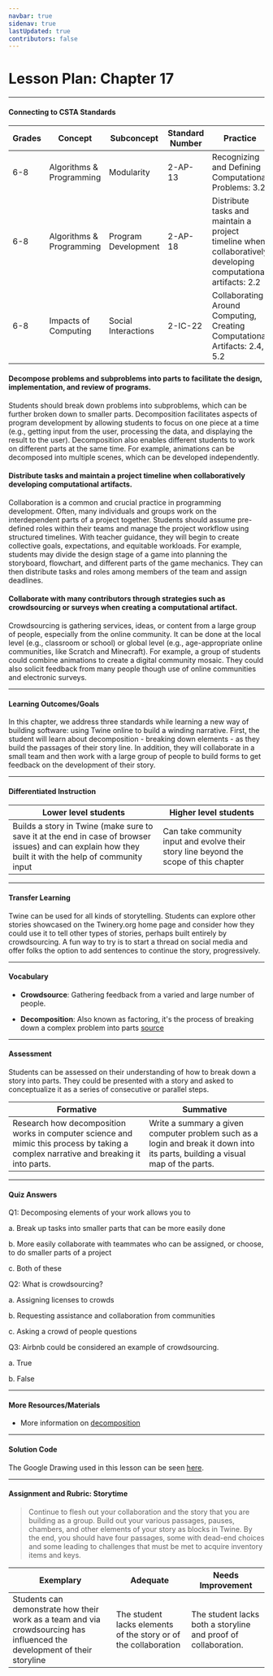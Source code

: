 ```yaml
---
navbar: true
sidenav: true
lastUpdated: true
contributors: false
---
```


# Lesson Plan: Chapter 17
---
#### Connecting to CSTA Standards

Grades | Concept | Subconcept | Standard Number | Practice
---|---|---|---|---
6-8 | Algorithms & Programming | Modularity | 2-AP-13 | Recognizing and Defining Computational Problems: 3.2 |
6-8 | Algorithms & Programming | Program Development | 2-AP-18 | Distribute tasks and maintain a project timeline when collaboratively developing computational artifacts: 2.2 |
6-8 | Impacts of Computing | Social Interactions | 2-IC-22 | Collaborating Around Computing, Creating Computational Artifacts: 2.4, 5.2 |

#### Decompose problems and subproblems into parts to facilitate the design, implementation, and review of programs.

Students should break down problems into subproblems, which can be further broken down to smaller parts. Decomposition facilitates aspects of program development by allowing students to focus on one piece at a time (e.g., getting input from the user, processing the data, and displaying the result to the user). Decomposition also enables different students to work on different parts at the same time. For example, animations can be decomposed into multiple scenes, which can be developed independently.

#### Distribute tasks and maintain a project timeline when collaboratively developing computational artifacts.

Collaboration is a common and crucial practice in programming development. Often, many individuals and groups work on the interdependent parts of a project together. Students should assume pre-defined roles within their teams and manage the project workflow using structured timelines. With teacher guidance, they will begin to create collective goals, expectations, and equitable workloads. For example, students may divide the design stage of a game into planning the storyboard, flowchart, and different parts of the game mechanics. They can then distribute tasks and roles among members of the team and assign deadlines.

#### Collaborate with many contributors through strategies such as crowdsourcing or surveys when creating a computational artifact.

Crowdsourcing is gathering services, ideas, or content from a large group of people, especially from the online community. It can be done at the local level (e.g., classroom or school) or global level (e.g., age-appropriate online communities, like Scratch and Minecraft). For example, a group of students could combine animations to create a digital community mosaic. They could also solicit feedback from many people though use of online communities and electronic surveys.

---

#### Learning Outcomes/Goals

In this chapter, we address three standards while learning a new way of building software: using Twine online to build a winding narrative. First, the student will learn about decomposition - breaking down elements - as they build the passages of their story line. In addition, they will collaborate in a small team and then work with a large group of people to build forms to get feedback on the development of their story.

---

#### Differentiated Instruction

Lower level students | Higher level students
---|---
Builds a story in Twine (make sure to save it at the end in case of browser issues) and can explain how they built it with the help of community input | Can take community input and evolve their story line beyond the scope of this chapter

---

#### Transfer Learning

Twine can be used for all kinds of storytelling. Students can explore other stories showcased on the Twinery.org home page and consider how they could use it to tell other types of stories, perhaps built entirely by crowdsourcing. A fun way to try is to start a thread on social media and offer folks the option to add sentences to continue the story, progressively.

---

#### Vocabulary

- **Crowdsource**: Gathering feedback from a varied and large number of people.

- **Decomposition**: Also known as factoring, it's the process of breaking down a complex problem into parts [source](https://en.wikipedia.org/wiki/Decomposition_(computer_science))

---

#### Assessment

Students can be assessed on their understanding of how to break down a story into parts. They could be presented with a story and asked to conceptualize it as a series of consecutive or parallel steps.

Formative | Summative
---|---
Research how decomposition works in computer science and mimic this process by taking a complex narrative and breaking it into parts. | Write a summary a given computer problem such as a login and break it down into its parts, building a visual map of the parts.

---

#### Quiz Answers

Q1:	Decomposing elements of your work allows you to  

a.	Break up tasks into smaller parts that can be more easily done 

b.	More easily collaborate with teammates who can be assigned, or choose, to do smaller parts of a project 

c.	<span class="highlight">Both of these</span> 

Q2:	What is crowdsourcing?

a.	Assigning licenses to crowds  

b.	<span class="highlight">Requesting assistance and collaboration from communities</span>

c.	Asking a crowd of people questions 

Q3:	Airbnb could be considered an example of crowdsourcing. 

a.	<span class="highlight">True</span>

b.	False 

---

#### More Resources/Materials

- More information on [decomposition](https://www.emre.fi/2019/07/07/software-decomposition/)

---

#### Solution Code

The Google Drawing used in this lesson can be seen [here](https://docs.google.com/drawings/d/12GEQ2J5bwLeqDmqotTXeZwwg2MFy9TxnDWesnFJL0mk/edit?usp=sharing).

---

#### Assignment and Rubric: Storytime

> Continue to flesh out your collaboration and the story that you are building as a group. Build out your various passages, pauses, chambers, and other elements of your story as blocks in Twine. By the end, you should have four passages, some with dead-end choices and some leading to challenges that must be met to acquire inventory items and keys. 

Exemplary | Adequate | Needs Improvement 
---|---|---
Students can demonstrate how their work as a team and via crowdsourcing has influenced the development of their storyline | The student lacks elements of the story or of the collaboration | The student lacks both a storyline and proof of collaboration.

